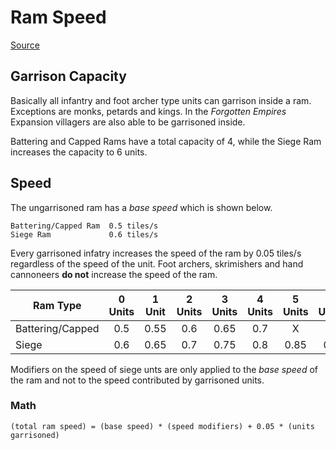 # Ram Speed

[Source](https://www.youtube.com/watch?v=aPK2RnpEgPA)

## Garrison Capacity

Basically all infantry and foot archer type units can garrison inside a ram. Exceptions are monks, petards and kings. In the *Forgotten Empires* Expansion villagers are also able to be garrisoned inside.

Battering and Capped Rams have a total capacity of 4, while the Siege Ram increases the capacity to 6 units.

## Speed

The ungarrisoned ram has a *base speed* which is shown below.

    Battering/Capped Ram  0.5 tiles/s
    Siege Ram             0.6 tiles/s

Every garrisoned infatry increases the speed of the ram by 0.05 tiles/s regardless of the speed of the unit. Foot archers, skrimishers and hand cannoneers **do not** increase the speed of the ram.

| Ram Type         |0 Units|1 Unit|2 Units|3 Units|4 Units|5 Units|6 Units|
| -----------------|:-----:|:----:|:-----:|:-----:|:-----:|:-----:|:-----:|
| Battering/Capped | 0.5   | 0.55 | 0.6   | 0.65  | 0.7   | X     | X     |
| Siege            | 0.6   | 0.65 | 0.7   | 0.75  | 0.8   | 0.85  | 0.9   |

Modifiers on the speed of siege unts are only applied to the *base speed* of the ram and not to the speed contributed by garrisoned units.

### Math

    (total ram speed) = (base speed) * (speed modifiers) + 0.05 * (units garrisoned)
